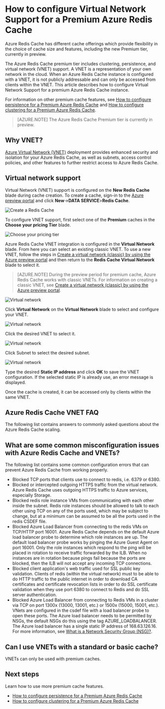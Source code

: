 <properties 
	pageTitle="How to configure Virtual Network support for a Premium Azure Redis Cache" 
	description="Learn how to create and manage Virtual Network support for your Premium tier Azure Redis Cache instances" 
	services="redis-cache" 
	documentationCenter="" 
	authors="steved0x" 
	manager="dwrede" 
	editor=""/>

<tags
	ms.service="cache"
	ms.date="10/01/2015"
	wacn.date=""/>

# How to configure Virtual Network Support for a Premium Azure Redis Cache
Azure Redis Cache has different cache offerings which provide flexibility in the choice of cache size and features, including the new Premium tier, currently in preview.

The Azure Redis Cache premium tier includes clustering, persistence, and virtual network (VNET) support. A VNET is a representation of your own network in the cloud. When an Azure Redis Cache instance is configured with a VNET, it is not publicly addressable and can only be accessed from clients within the VNET. This article describes how to configure Virtual Network Support for a premium Azure Redis Cache instance.

For information on other premium cache features, see [How to configure persistence for a Premium Azure Redis Cache](/documentation/articles/cache-how-to-premium-persistence) and [How to configure clustering for a Premium Azure Redis Cache](/documentation/articles/cache-how-to-premium-clustering).

>[AZURE.NOTE] The Azure Redis Cache Premium tier is currently in preview.

## Why VNET?
[Azure Virtual Network <!-- deleted by customization (VNET)](https://azure.microsoft.com/services/networking/) --><!-- keep by customization: begin --> (VNET)](/home/features/networking/) <!-- keep by customization: end --> deployment provides enhanced security and isolation for your Azure Redis Cache, as well as subnets, access control policies, and other features to further restrict access to Azure Redis Cache.

## Virtual network support
Virtual Network (VNET) support is configured on the **New Redis Cache** blade during cache creation. To create a cache, sign-in to the [Azure preview portal](https://manage.windowsazure.cn) and click **New**->**DATA SERVICE**>**Redis Cache**.

![Create a Redis Cache][redis-cache-new-cache-menu]

To configure VNET support, first select one of the **Premium** caches in the **Choose your pricing Tier** blade.

![Choose your pricing tier][redis-cache-premium-pricing-tier]

Azure Redis Cache VNET integration is configured in the **Virtual Network** blade. From here you can select an existing classic VNET. To use a new VNET, follow the steps in [Create a virtual network (classic) by using the Azure preview portal](/documentation/articles/virtual-networks-create-vnet-classic-pportal) and then return to the **Redis Cache Virtual Network** blade to select it.

>[AZURE.NOTE] During the preview period for premium cache, Azure Redis Cache works with classic VNETs. For information on creating a classic VNET, see [Create a virtual network (classic) by using the Azure preview portal](/documentation/articles/virtual-networks-create-vnet-classic-pportal).

![Virtual network][redis-cache-vnet]

Click **Virtual Network** on the **Virtual Network** blade to select and configure your VNET.

![Virtual network][redis-cache-vnet-select]

Click the desired VNET to select it.

![Virtual network][redis-cache-vnet-subnet]

Click Subnet to select the desired subnet.

![Virtual network][redis-cache-vnet-ip]

Type the desired **Static IP address** and click **OK** to save the VNET configuration. If the selected static IP is already use, an error message is displayed.

Once the cache is created, it can be accessed only by clients within the same VNET.

## Azure Redis Cache VNET FAQ

The following list contains answers to commonly asked questions about the Azure Redis Cache scaling.

## What are some common misconfiguration issues with Azure Redis Cache and VNETs?

The following list contains some common configuration errors that can prevent Azure Redis Cache from working properly.

-	Blocked TCP ports that clients use to connect to redis, i.e. 6379 or 6380.
-	Blocked or intercepted outgoing HTTPS traffic from the virtual network. Azure Redis Cache uses outgoing HTTPS traffic to Azure services, especially Storage.
-	Blocked redis role instance VMs from communicating with each other inside the subnet. Redis role instances should be allowed to talk to each other using TCP on any of the ports used, which may be subject to change, but at a minimum can be assumed to be all the ports used in the redis CSDEF file.
-	Blocked Azure Load Balancer from connecting to the redis VMs on TCP/HTTP port 16001. Azure Redis Cache depends on the default Azure load balancer probe to determine which role instances are up. The default load balancer probe works by pinging the Azure Guest Agent on port 16001. Only the role instances which respond to the ping will be placed in rotation to receive traffic forwarded by the ILB. When no instances are in rotation because pings fail because the ports are blocked, then the ILB will not accept any incoming TCP connections.
-	Blocked client application's web traffic used for SSL public key validation. Clients of redis (within the virtual network) must to be able to do HTTP traffic to the public internet in order to download CA certificates and certificate revocation lists in order to do SSL certificate validation when they use port 6380 to connect to Redis and do SSL server authentication.
-	Blocked Azure Load Balancer from connecting to Redis VMs in a cluster via TCP on port 1300x (13000, 13001, etc.) or 1500x (15000, 15001, etc.). VNets are configured in the csdef file with a load balancer probe to open these ports. The Azure load balancer needs to be permitted by NSGs, the default NSGs do this using the tag AZURE_LOADBALANCER. The Azure load balancer has a single static IP address of 168.63.126.16. For more information, see [What is a Network Security Group (NSG)?](/documentation/articles/virtual-networks-nsg).

## Can I use VNETs with a standard or basic cache?

VNETs can only be used with premium caches.

## Next steps
Learn how to use more premium cache features.

-	[How to configure persistence for a Premium Azure Redis Cache](/documentation/articles/cache-how-to-premium-persistence)
-	[How to configure clustering for a Premium Azure Redis Cache](/documentation/articles/cache-how-to-premium-clustering)





  
<!-- IMAGES -->

[redis-cache-new-cache-menu]: ./media/cache-how-to-premium-vnet/redis-cache-new-cache-menu.png

[redis-cache-premium-pricing-tier]: ./media/cache-how-to-premium-vnet/redis-cache-premium-pricing-tier.png

[redis-cache-vnet]: ./media/cache-how-to-premium-vnet/redis-cache-vnet.png

[redis-cache-vnet-select]: ./media/cache-how-to-premium-vnet/redis-cache-vnet-select.png

[redis-cache-vnet-ip]: ./media/cache-how-to-premium-vnet/redis-cache-vnet-ip.png

[redis-cache-vnet-subnet]: ./media/cache-how-to-premium-vnet/redis-cache-vnet-subnet.png

